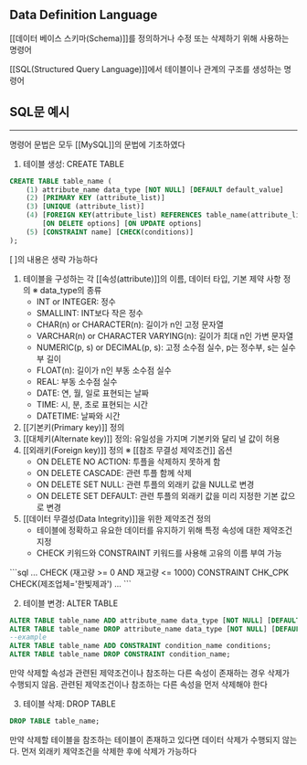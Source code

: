 ## Data Definition Language

[[데이터 베이스 스키마(Schema)]]를 정의하거나 수정 또는 삭제하기 위해 사용하는 명령어

[[SQL(Structured Query Language)]]에서 테이블이나 관계의 구조를 생성하는 명령어

## SQL문 예시
---
명령어 문법은 모두 [[MySQL]]의 문법에 기초하였다
1. 테이블 생성: CREATE TABLE 
```sql
CREATE TABLE table_name (
	(1) attribute_name data_type [NOT NULL] [DEFAULT default_value]
	(2) [PRIMARY KEY (attribute_list)]
	(3) [UNIQUE (attribute_list)]
	(4) [FOREIGN KEY(attribute_list) REFERENCES table_name(attribute_list)] 
		[ON DELETE options] [ON UPDATE options]
	(5) [CONSTRAINT name] [CHECK(conditions)]
);
```
   $[\;]$의 내용은 생략 가능하다 
   1) 테이블을 구성하는 각 [[속성(attribute)]]의 이름, 데이터 타입, 기본 제약 사항 정의
	   ※ data_type의 종류
	   + INT or INTEGER: 정수
	   + SMALLINT: INT보다 작은 정수
	   + CHAR(n) or CHARACTER(n): 길이가 n인 고정 문자열
	   + VARCHAR(n) or CHARACTER VARYING(n): 길이가 최대 n인 가변 문자열
	   + NUMERIC(p, s) or DECIMAL(p, s): 고정 소수점 실수, p는 정수부, s는 실수부 길이
	   + FLOAT(n): 길이가 n인 부동 소수점 실수
	   + REAL: 부동 소수점 실수
	   + DATE: 연, 월, 일로 표현되는 날짜
	   + TIME: 시, 분, 초로 표현되는 시간
	   + DATETIME: 날짜와 시간
   2) [[기본키(Primary key)]] 정의
   3) [[대체키(Alternate key)]] 정의: 유일성을 가지며 기본키와 달리 널 값이 허용
   4) [[외래키(Foreign key)]] 정의
	   ※ [[참조 무결성 제약조건]] 옵션
	   + ON DELETE NO ACTION: 투플을 삭제하지 못하게 함
	   + ON DELETE CASCADE: 관련 투플 함께 삭제
	   + ON DELETE SET NULL: 관련 투플의 외래키 값을 NULL로 변경
	   + ON DELETE SET DEFAULT: 관련 투플의 외래키 값을 미리 지정한 기본 값으로 변경
   5) [[데이터 무결성(Data Integrity)]]을 위한 제약조건 정의 
	   + 테이블에 정확하고 유요한 데이터를 유지하기 위해 특정 속성에 대한 제약조건 지정
	   + CHECK 키워드와 CONSTRAINT 키워드를 사용해 고유의 이름 부여 가능
<div></div>
```sql
...
CHECK (재고량 >= 0 AND 재고량 <= 1000)
CONSTRAINT CHK_CPK CHECK(제조업체='한빛제과')
...
```

2. 테이블 변경: ALTER TABLE
```sql
ALTER TABLE table_name ADD attribute_name data_type [NOT NULL] [DEFAULT default_value];
ALTER TABLE table_name DROP attribute_name data_type [NOT NULL] [DEFAULT default_value];
--example
ALTER TABLE table_name ADD CONSTRAINT condition_name conditions;
ALTER TABLE table_name DROP CONSTRAINT condition_name;
```
만약 삭제할 속성과 관련된 제약조건이나 참조하는 다른 속성이 존재하는 경우 삭제가 수행되지 않음. 관련된 제약조건이나 참조하는 다른 속성을 먼저 삭제해야 한다

3. 테이블 삭제: DROP TABLE
```sql
DROP TABLE table_name;
```
만약 삭제할 테이블을 참조하는 테이블이 존재하고 있다면 데이터 삭제가 수행되지 않는다. 먼저 외래키 제약조건을 삭제한 후에 삭제가 가능하다